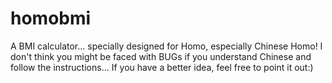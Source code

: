 # homobmi
A BMI calculator... specially designed for Homo, especially Chinese Homo!
I don't think you might be faced with BUGs if you understand Chinese and follow the instructions...
If you have a better idea, feel free to point it out:)
